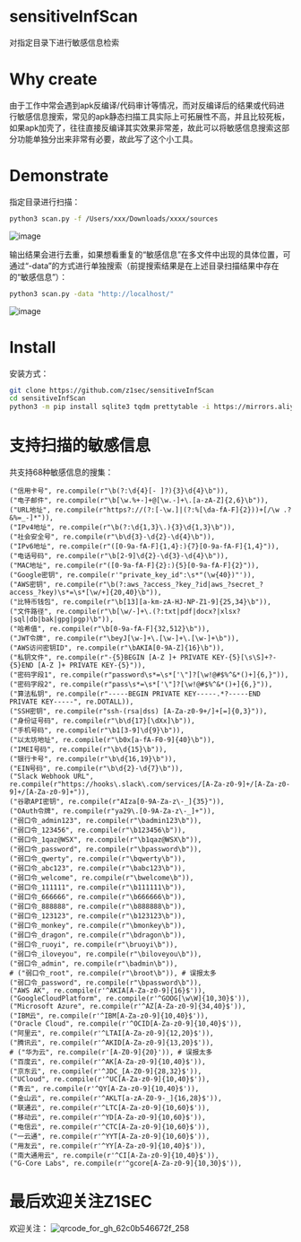 # sensitiveInfScan
对指定目录下进行敏感信息检索

# Why create
由于工作中常会遇到apk反编译/代码审计等情况，而对反编译后的结果或代码进行敏感信息搜索，常见的apk静态扫描工具实际上可拓展性不高，并且比较死板，如果apk加壳了，往往直接反编译其实效果非常差，故此可以将敏感信息搜索这部分功能单独分出来非常有必要，故此写了这个小工具。

# Demonstrate
指定目录进行扫描：
```bash
python3 scan.py -f /Users/xxx/Downloads/xxxx/sources
```
![image](https://github.com/user-attachments/assets/8ba831f1-33b1-4232-ac59-837723abc963)

输出结果会进行去重，如果想看重复的“敏感信息”在多文件中出现的具体位置，可通过“-data”的方式进行单独搜索（前提搜索结果是在上述目录扫描结果中存在的“敏感信息”）：
```bash
python3 scan.py -data "http://localhost/"
```
![image](https://github.com/user-attachments/assets/9bda51bf-fd08-4623-a497-b30dc664fc0a)


# Install
安装方式：
```bash
git clone https://github.com/z1sec/sensitiveInfScan
cd sensitiveInfScan
python3 -m pip install sqlite3 tqdm prettytable -i https://mirrors.aliyun.com/pypi/simple/
```

# 支持扫描的敏感信息
共支持68种敏感信息的搜集：
```
("信用卡号", re.compile(r"\b(?:\d{4}[- ]?){3}\d{4}\b")),
("电子邮件", re.compile(r"\b[\w.%+-]+@[\w.-]+\.[a-zA-Z]{2,6}\b")),
("URL地址", re.compile(r"https?://(?:[-\w.]|(?:%[\da-fA-F]{2}))+[/\w .?&%=_-]*")),
("IPv4地址", re.compile(r"\b(?:\d{1,3}\.){3}\d{1,3}\b")),
("社会安全号", re.compile(r"\b\d{3}-\d{2}-\d{4}\b")),
("IPv6地址", re.compile(r"([0-9a-fA-F]{1,4}:){7}[0-9a-fA-F]{1,4}")),
("电话号码", re.compile(r"\b[2-9]\d{2}-\d{3}-\d{4}\b")),
("MAC地址", re.compile(r"([0-9a-fA-F]{2}:){5}[0-9a-fA-F]{2}")),
("Google密钥", re.compile(r'"private_key_id":\s*"(\w{40})"')),
("AWS密钥", re.compile(r"\b(?:aws_?access_?key_?id|aws_?secret_?access_?key)\s*=\s*[\w/+]{20,40}\b")),
("比特币钱包", re.compile(r"\b[13][a-km-zA-HJ-NP-Z1-9]{25,34}\b")),
("文件路径", re.compile(r"\b[\w/-]+\.(?:txt|pdf|docx?|xlsx?|sql|db|bak|gpg|pgp)\b")),
("哈希值", re.compile(r"\b[0-9a-fA-F]{32,512}\b")),
("JWT令牌", re.compile(r"\beyJ[\w-]+\.[\w-]+\.[\w-]+\b")),
("AWS访问密钥ID", re.compile(r"\bAKIA[0-9A-Z]{16}\b")),
("私钥文件", re.compile(r"-{5}BEGIN [A-Z ]+ PRIVATE KEY-{5}[\s\S]+?-{5}END [A-Z ]+ PRIVATE KEY-{5}")),
("密码字段1", re.compile(r"password\s*=\s*['\"]?[\w!@#$%^&*()+]{6,}")),
("密码字段2", re.compile(r"pass\s*=\s*['\"]?[\w!@#$%^&*()+]{6,}")),
("算法私钥", re.compile(r"-----BEGIN PRIVATE KEY-----.*?-----END PRIVATE KEY-----", re.DOTALL)),
("SSH密钥", re.compile(r"ssh-(rsa|dss) [A-Za-z0-9+/]+[=]{0,3}")),
("身份证号码", re.compile(r"\b\d{17}[\dXx]\b")),
("手机号码", re.compile(r"\b1[3-9]\d{9}\b")),
("以太坊地址", re.compile(r"\b0x[a-fA-F0-9]{40}\b")),
("IMEI号码", re.compile(r"\b\d{15}\b")),
("银行卡号", re.compile(r"\b\d{16,19}\b")),
("EIN号码", re.compile(r"\b\d{2}-\d{7}\b")),
("Slack Webhook URL", re.compile(r"https://hooks\.slack\.com/services/[A-Za-z0-9]+/[A-Za-z0-9]+/[A-Za-z0-9]+")),
("谷歌API密钥", re.compile(r"AIza[0-9A-Za-z\-_]{35}")),
("OAuth令牌", re.compile(r"ya29\.[0-9A-Za-z\-_]+")),
("弱口令_admin123", re.compile(r"\badmin123\b")),
("弱口令_123456", re.compile(r"\b123456\b")),
("弱口令_1qaz@WSX", re.compile(r"\b1qaz@WSX\b")),
("弱口令_password", re.compile(r"\bpassword\b")),
("弱口令_qwerty", re.compile(r"\bqwerty\b")),
("弱口令_abc123", re.compile(r"\babc123\b")),
("弱口令_welcome", re.compile(r"\bwelcome\b")),
("弱口令_111111", re.compile(r"\b111111\b")),
("弱口令_666666", re.compile(r"\b666666\b")),
("弱口令_888888", re.compile(r"\b888888\b")),
("弱口令_123123", re.compile(r"\b123123\b")),
("弱口令_monkey", re.compile(r"\bmonkey\b")),
("弱口令_dragon", re.compile(r"\bdragon\b")),
("弱口令_ruoyi", re.compile(r"\bruoyi\b")),
("弱口令_iloveyou", re.compile(r"\biloveyou\b")),
("弱口令_admin", re.compile(r"\badmin\b")),
# ("弱口令_root", re.compile(r"\broot\b")), # 误报太多
("弱口令_password", re.compile(r"\bpassword\b")),
("AWS AK", re.compile(r'^AKIA[A-Za-z0-9]{16}$')),
("GoogleCloudPlatform", re.compile(r'^GOOG[\w\W]{10,30}$')),
("Microsoft Azure", re.compile(r'^AZ[A-Za-z0-9]{34,40}$')),
("IBM云", re.compile(r'^IBM[A-Za-z0-9]{10,40}$')),
("Oracle Cloud", re.compile(r'^OCID[A-Za-z0-9]{10,40}$')),
("阿里云", re.compile(r'^LTAI[A-Za-z0-9]{12,20}$')),
("腾讯云", re.compile(r'^AKID[A-Za-z0-9]{13,20}$')),
# ("华为云", re.compile(r'[A-Z0-9]{20}')), # 误报太多
("百度云", re.compile(r'^AK[A-Za-z0-9]{10,40}$')),
("京东云", re.compile(r'^JDC_[A-Z0-9]{28,32}$')),
("UCloud", re.compile(r'^UC[A-Za-z0-9]{10,40}$')),
("青云", re.compile(r'^QY[A-Za-z0-9]{10,40}$')),
("金山云", re.compile(r'^AKLT[a-zA-Z0-9-_]{16,28}$')),
("联通云", re.compile(r'^LTC[A-Za-z0-9]{10,60}$')),
("移动云", re.compile(r'^YD[A-Za-z0-9]{10,60}$')),
("电信云", re.compile(r'^CTC[A-Za-z0-9]{10,60}$')),
("一云通", re.compile(r'^YYT[A-Za-z0-9]{10,60}$')),
("用友云", re.compile(r'^YY[A-Za-z0-9]{10,40}$')),
("南大通用云", re.compile(r'^CI[A-Za-z0-9]{10,40}$')),
("G-Core Labs", re.compile(r'^gcore[A-Za-z0-9]{10,30}$')),
```

# 最后欢迎关注Z1SEC
欢迎关注：
![qrcode_for_gh_62c0b546672f_258](https://github.com/user-attachments/assets/92da191c-997f-4f83-b89a-23cdfd0d3543)

